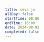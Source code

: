 ```yaml
---
title: ceva jo
allDay: false
startTime: 08:00
endTime: 16:00
date: 2024-08-02
completed: false
---
```

